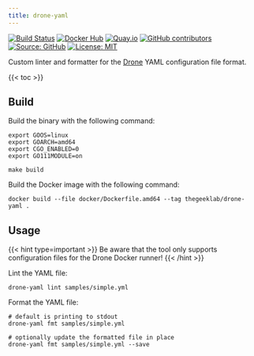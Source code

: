 ```yaml
---
title: drone-yaml
---
```


[![Build Status](https://img.shields.io/drone/build/thegeeklab/drone-yaml?logo=drone&server=https%3A%2F%2Fdrone.thegeeklab.de)](https://drone.thegeeklab.de/thegeeklab/drone-yaml)
[![Docker Hub](https://img.shields.io/badge/dockerhub-latest-blue.svg?logo=docker&logoColor=white)](https://hub.docker.com/r/thegeeklab/drone-yaml)
[![Quay.io](https://img.shields.io/badge/quay-latest-blue.svg?logo=docker&logoColor=white)](https://quay.io/repository/thegeeklab/drone-yaml)
[![GitHub contributors](https://img.shields.io/github/contributors/thegeeklab/drone-yaml)](https://github.com/thegeeklab/drone-yaml/graphs/contributors)
[![Source: GitHub](https://img.shields.io/badge/source-github-blue.svg?logo=github&logoColor=white)](https://github.com/thegeeklab/drone-yaml)
[![License: MIT](https://img.shields.io/github/license/thegeeklab/drone-yaml)](https://github.com/thegeeklab/drone-yaml/blob/main/LICENSE)

Custom linter and formatter for the [Drone](https://github.com/drone/drone) YAML configuration file format.

<!-- prettier-ignore-start -->
<!-- spellchecker-disable -->
{{< toc >}}
<!-- spellchecker-enable -->
<!-- prettier-ignore-end -->

## Build

Build the binary with the following command:

```Shell
export GOOS=linux
export GOARCH=amd64
export CGO_ENABLED=0
export GO111MODULE=on

make build
```

Build the Docker image with the following command:

```Shell
docker build --file docker/Dockerfile.amd64 --tag thegeeklab/drone-yaml .
```

## Usage

{{< hint type=important >}}
Be aware that the tool only supports configuration files for the Drone Docker runner!
{{< /hint >}}

Lint the YAML file:

```Shell
drone-yaml lint samples/simple.yml
```

Format the YAML file:

```Shell
# default is printing to stdout
drone-yaml fmt samples/simple.yml

# optionally update the formatted file in place
drone-yaml fmt samples/simple.yml --save
```
